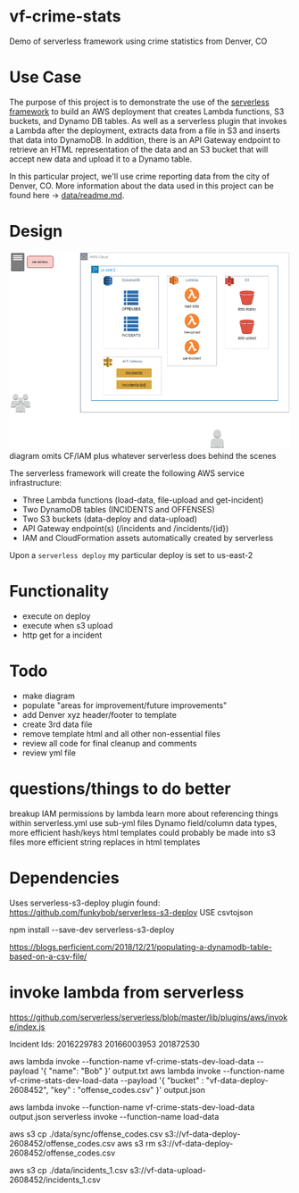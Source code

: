 # vf-crime-stats
Demo of serverless framework using crime statistics from Denver, CO

# Use Case
The purpose of this project is to demonstrate the use of the [serverless framework](https://serverless.com/) to build an AWS deployment that
creates Lambda functions, S3 buckets, and Dynamo DB tables. As well as a serverless plugin that invokes a Lambda after the deployment, extracts data from a file in S3 and inserts that data into DynamoDB. In addition, there is an API Gateway endpoint to retrieve an HTML representation of the data and an S3 bucket that will accept new data and upload it to a Dynamo table.

In this particular project, we'll use crime reporting data from the city of Denver, CO. More information about the data used in this project can be found here -> [data/readme.md](data/readme.md).

# Design
![](diagrams/vf-crime-stats.png)
diagram omits CF/IAM plus whatever serverless does behind the scenes

The serverless framework will create the following AWS service infrastructure:

- Three Lambda functions (load-data, file-upload and  get-incident)
- Two DynamoDB tables (INCIDENTS and OFFENSES)
- Two S3 buckets (data-deploy and data-upload)
- API Gateway endpoint(s) (/incidents and /incidents/{id})
- IAM and CloudFormation assets automatically created by serverless

Upon a `serverless deploy`
my particular deploy is set to us-east-2


# Functionality
- execute on deploy
- execute when s3 upload
- http get for a incident

# Todo
- make diagram
- populate "areas for improvement/future improvements"
- add Denver xyz header/footer to template
- create 3rd data file
- remove template html and all other non-essential files
- review all code for final cleanup and comments
- review yml file

# questions/things to do better
breakup IAM permissions by lambda
learn more about referencing things within serverless.yml
use sub-yml files
Dynamo field/column data types, more efficient hash/keys
html templates could probably be made into s3 files
more efficient string replaces in html templates

# Dependencies
Uses serverless-s3-deploy plugin found: https://github.com/funkybob/serverless-s3-deploy
USE csvtojson

npm install --save-dev serverless-s3-deploy

https://blogs.perficient.com/2018/12/21/populating-a-dynamodb-table-based-on-a-csv-file/



# invoke lambda from serverless
https://github.com/serverless/serverless/blob/master/lib/plugins/aws/invoke/index.js

Incident Ids:
2016229783
20166003953
201872530

aws lambda invoke --function-name vf-crime-stats-dev-load-data --payload '{ "name": "Bob" }' output.txt
aws lambda invoke --function-name vf-crime-stats-dev-load-data --payload '{ "bucket" : "vf-data-deploy-2608452", "key" : "offense_codes.csv" }' output.json


aws lambda invoke --function-name vf-crime-stats-dev-load-data  output.json
serverless invoke --function-name load-data

aws s3 cp ./data/sync/offense_codes.csv s3://vf-data-deploy-2608452/offense_codes.csv
aws s3 rm s3://vf-data-deploy-2608452/offense_codes.csv

aws s3 cp ./data/incidents_1.csv s3://vf-data-upload-2608452/incidents_1.csv
